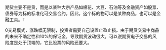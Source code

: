 期货主要不是货，而是以某种大宗产品如棉花、大豆、石油等及金融资产如股票、债券等为标的标准化可交易合约。因此，这个标的物可以是某种商品，也可以是金融工具。T

0交易模式，涨跌幅无限制，投资者需要自己设置止盈止损。由于期货交易中商品的未来不确定性和10%的保证金，导致期货波动很大。可以说期货电子交易的风险度是处于顶端的，它比股票的风险还要大。

